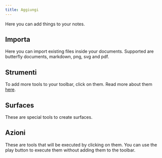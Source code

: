 ```yaml
---
title: Aggiungi
---
```


Here you can add things to your notes.

## Importa

Here you can import existing files inside your documents.
Supported are butterfly documents, markdown, png, svg and pdf.

## Strumenti

To add more tools to your toolbar, click on them.
Read more about them [here](tools).

## Surfaces

These are special tools to create surfaces.

## Azioni

These are tools that will be executed by clicking on them.
You can use the play button to execute them without adding them to the toolbar.

